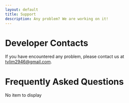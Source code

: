 ```yaml
---
layout: default
title: Support
description: Any problem? We are working on it!
---
```


# Developer Contacts

If you have encountered any problem, please contact us at [tylim2946@gmail.com](mailto:tylim2946@gmail.com).

# Frequently Asked Questions

No item to display